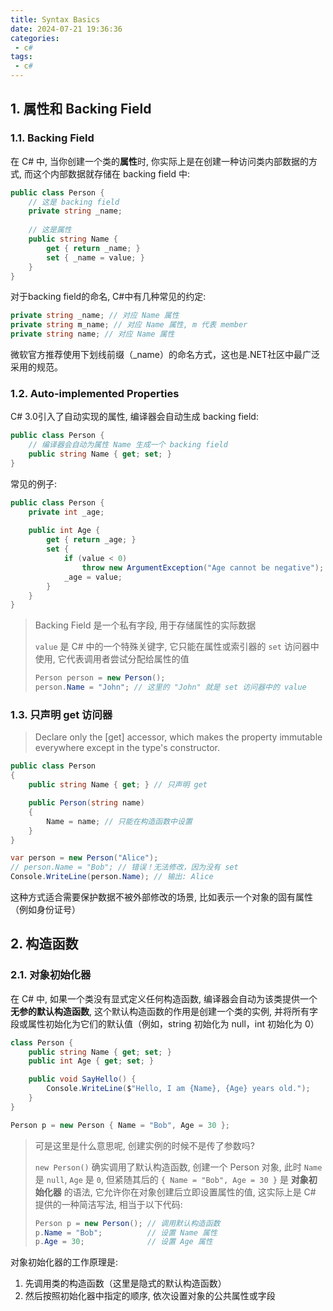 ```yaml
---
title: Syntax Basics
date: 2024-07-21 19:36:36
categories:
 - c#
tags:
 - c#
---
```


## 1. 属性和 Backing Field

### 1.1. Backing Field

在 C# 中, 当你创建一个类的**属性**时, 你实际上是在创建一种访问类内部数据的方式, 而这个内部数据就存储在 backing field 中:

```c#
public class Person {
    // 这是 backing field
    private string _name;
    
    // 这是属性
    public string Name {
        get { return _name; }
        set { _name = value; }
    }
}
```

对于backing field的命名, C#中有几种常见的约定:

```c#
private string _name; // 对应 Name 属性
private string m_name; // 对应 Name 属性, m 代表 member
private string name; // 对应 Name 属性
```

微软官方推荐使用下划线前缀（⁠_name）的命名方式，这也是.NET社区中最广泛采用的规范。

### 1.2. Auto-implemented Properties

C# 3.0引入了自动实现的属性, 编译器会自动生成 backing field:

```c#
public class Person {
    // 编译器会自动为属性 Name 生成一个 backing field
    public string Name { get; set; }
}
```

常见的例子:

```c#
public class Person {
    private int _age;
    
    public int Age {
        get { return _age; }
        set { 
            if (value < 0)
                throw new ArgumentException("Age cannot be negative");
            _age = value; 
        }
    }
}
```

> Backing Field 是一个私有字段, 用于存储属性的实际数据
>
> `⁠value` 是 C# 中的一个特殊关键字, 它只能在属性或索引器的 ⁠`set` 访问器中使用, 它代表调用者尝试分配给属性的值
>
> ```c#
> Person person = new Person();
> person.Name = "John"; // 这里的 "John" 就是 set 访问器中的 value
> ```

### 1.3. 只声明 get 访问器

> Declare only the [get] accessor, which makes the property immutable everywhere except in the type's constructor.

```c#
public class Person
{
    public string Name { get; } // 只声明 get

    public Person(string name)
    {
        Name = name; // 只能在构造函数中设置
    }
}

var person = new Person("Alice");
// person.Name = "Bob"; // 错误！无法修改，因为没有 set
Console.WriteLine(person.Name); // 输出: Alice
```

这种方式适合需要保护数据不被外部修改的场景, 比如表示一个对象的固有属性（例如身份证号）

## 2. 构造函数

### 2.1. 对象初始化器

在 C# 中, 如果一个类没有显式定义任何构造函数, 编译器会自动为该类提供一个 **无参的默认构造函数**, 这个默认构造函数的作用是创建一个类的实例, 并将所有字段或属性初始化为它们的默认值（例如，string 初始化为 null，int 初始化为 0）

```c#
class Person {
    public string Name { get; set; }
    public int Age { get; set; }

    public void SayHello() {
        Console.WriteLine($"Hello, I am {Name}, {Age} years old.");
    }
}

Person p = new Person { Name = "Bob", Age = 30 };
```

> 可是这里是什么意思呢, 创建实例的时候不是传了参数吗?
>
> `new Person()` 确实调用了默认构造函数, 创建一个 Person 对象, 此时 `Name` 是 `null`, `Age` 是 `0`, 但紧随其后的 `{ Name = "Bob", Age = 30 }` 是 **对象初始化器** 的语法, 它允许你在对象创建后立即设置属性的值, 这实际上是 C# 提供的一种简洁写法, 相当于以下代码:
>
> ```c#
> Person p = new Person(); // 调用默认构造函数
> p.Name = "Bob";          // 设置 Name 属性
> p.Age = 30;              // 设置 Age 属性
> ```

对象初始化器的工作原理是:

1. 先调用类的构造函数（这里是隐式的默认构造函数）
2. 然后按照初始化器中指定的顺序, 依次设置对象的公共属性或字段







